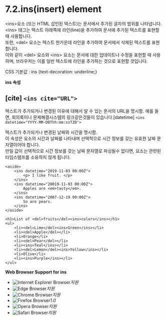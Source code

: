 # 7.2.ins\(insert\) element

&lt;ins&gt;요소 \(또는 HTML 삽인된 텍스트\)는 문서에서 추가된 글자의 범위를 나타냅니다.  
&lt;ins&gt; 태그는 텍스트 아래쪽에 라인\(line\)을 추가하여 문서에 추가된 텍스트를 표현할 때 사용합니다.  
또한, &lt;del&gt; 요소는 텍스트 한가운데 라인을 추가하여 문서에서 삭제된 텍스트를 표현합니다.  
이와 같이 &lt;del&gt; 요소와 &lt;ins&gt; 요소는 문서에 대한 업데이트나 수정을 표현할 때 사용하며, 브라우저는 이를 일반 텍스트에 라인을 추가하는 것으로 표현할 것입니다.  
  
CSS 기본값 : ins {text-decoration: underline;}

**ins 속성**

## \[cite\] `<ins cite="URL">`

텍스트가 추가되거나 변경된 이유에 대해서 알 수 있는 문서의 URL을 명시함. 예를 들면, 회의록이나 문제해결시스템의 링크같은것들이 있습니다.\[datetime\] `<ins datetime="YYYY-MM-DDThh:mm:ssTZD">`

텍스트가 추가되거나 변경된 날짜와 시간을 명시함.  
이 속성은 요소의 시간과 날짜를 나타내며 선택적으로 시간 정보를 갖는 유효한 날짜 문자열이어야 합니다.  
만일 값이 선택적으로 시간 정보를 갖는 날짜 문자열로 파싱될수 없다면, 요소는 관련된 타임스탬프를 소유하지 않게 됩니다.

```text
<aside>
	<ins datetime="2019-11-03 00:00Z">
		<p> I like fruit. </p>
	</ins>
	<ins datetime="20019-11-03 00:00Z">
		Apples are <em>tasty</em>.
	</ins>
	<ins datetime="2007-12-19 00:00Z">
		So are pears.
	</ins>
</aside>
```

```text
<h1>List of <del>fruits</del><ins>colors</ins></h1>
<ul>
	<li><del>Lime</del><ins>Green</ins></li>
	<li><del>Apple</del></li>
	<li>Orange</li>
	<li><del>Pear</del></li>
	<li><ins>Teal</ins></li>
	<li><del>Lemon</del><ins>Yellow</ins></li>
	<li>Olive</li>
	<li><ins>Purple</ins></li>
</ul>
```

**Web Browser Support for ins**

* ![Internet Explorer Browser](images/icon/ico_ie-true.png)_지원_
* ![Edge Browser](images/icon/ico_edge-true.png)_지원_
* ![Chrome Browser](images/icon/ico_chrome-true.png)_지원_
* ![Firefox Browser](images/icon/ico_firefox-true.png)_1.0_
* ![Opera Browser](images/icon/ico_opera-true.png)_지원_
* ![Safari Browser](images/icon/ico_safari-true.png)_지원_

